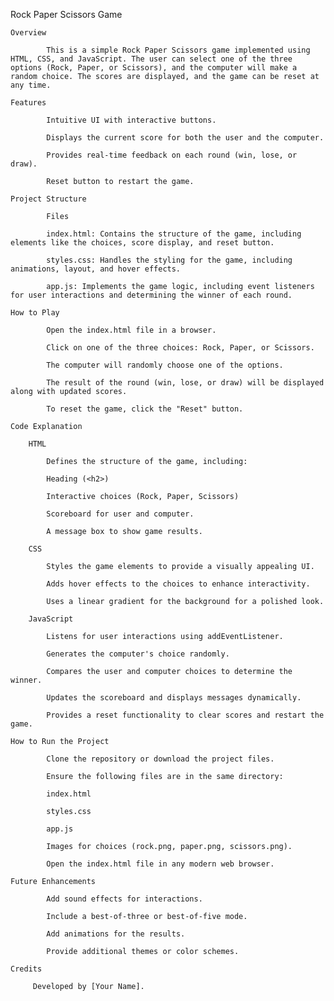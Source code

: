 Rock Paper Scissors Game

    Overview

            This is a simple Rock Paper Scissors game implemented using HTML, CSS, and JavaScript. The user can select one of the three options (Rock, Paper, or Scissors), and the computer will make a random choice. The scores are displayed, and the game can be reset at any time.

    Features

            Intuitive UI with interactive buttons.

            Displays the current score for both the user and the computer.

            Provides real-time feedback on each round (win, lose, or draw).

            Reset button to restart the game.

    Project Structure

            Files

            index.html: Contains the structure of the game, including elements like the choices, score display, and reset button.

            styles.css: Handles the styling for the game, including animations, layout, and hover effects.

            app.js: Implements the game logic, including event listeners for user interactions and determining the winner of each round.

    How to Play

            Open the index.html file in a browser.

            Click on one of the three choices: Rock, Paper, or Scissors.

            The computer will randomly choose one of the options.

            The result of the round (win, lose, or draw) will be displayed along with updated scores.

            To reset the game, click the "Reset" button.

    Code Explanation

        HTML

            Defines the structure of the game, including:

            Heading (<h2>)

            Interactive choices (Rock, Paper, Scissors)

            Scoreboard for user and computer.

            A message box to show game results.

        CSS

            Styles the game elements to provide a visually appealing UI.

            Adds hover effects to the choices to enhance interactivity.

            Uses a linear gradient for the background for a polished look.

        JavaScript

            Listens for user interactions using addEventListener.

            Generates the computer's choice randomly.

            Compares the user and computer choices to determine the winner.

            Updates the scoreboard and displays messages dynamically.

            Provides a reset functionality to clear scores and restart the game.

    How to Run the Project

            Clone the repository or download the project files.

            Ensure the following files are in the same directory:

            index.html

            styles.css

            app.js

            Images for choices (rock.png, paper.png, scissors.png).

            Open the index.html file in any modern web browser.

    Future Enhancements

            Add sound effects for interactions.

            Include a best-of-three or best-of-five mode.

            Add animations for the results.

            Provide additional themes or color schemes.

    Credits

         Developed by [Your Name].

